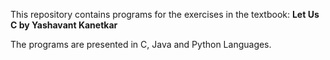 This repository contains programs for the exercises in the textbook:
**Let Us C by Yashavant Kanetkar**

The programs are presented in C, Java and Python Languages.